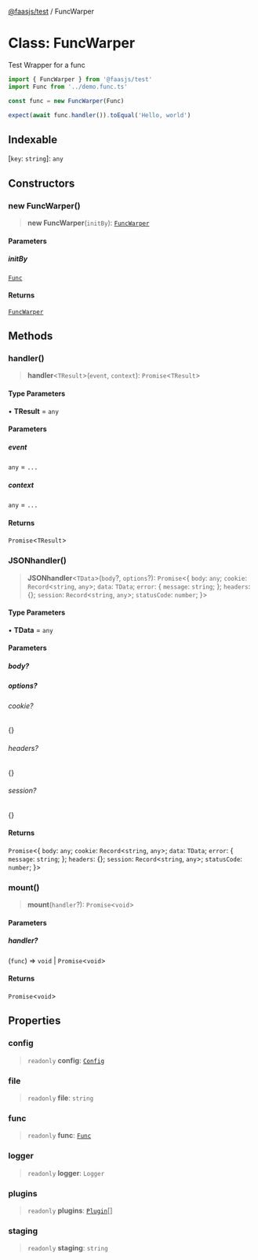 [@faasjs/test](../README.md) / FuncWarper

# Class: FuncWarper

Test Wrapper for a func

```ts
import { FuncWarper } from '@faasjs/test'
import Func from '../demo.func.ts'

const func = new FuncWarper(Func)

expect(await func.handler()).toEqual('Hello, world')
```

## Indexable

\[`key`: `string`\]: `any`

## Constructors

### new FuncWarper()

> **new FuncWarper**(`initBy`): [`FuncWarper`](FuncWarper.md)

#### Parameters

##### initBy

[`Func`](Func.md)

#### Returns

[`FuncWarper`](FuncWarper.md)

## Methods

### handler()

> **handler**\<`TResult`\>(`event`, `context`): `Promise`\<`TResult`\>

#### Type Parameters

• **TResult** = `any`

#### Parameters

##### event

`any` = `...`

##### context

`any` = `...`

#### Returns

`Promise`\<`TResult`\>

### JSONhandler()

> **JSONhandler**\<`TData`\>(`body`?, `options`?): `Promise`\<\{ `body`: `any`; `cookie`: `Record`\<`string`, `any`\>; `data`: `TData`; `error`: \{ `message`: `string`; \}; `headers`: \{\}; `session`: `Record`\<`string`, `any`\>; `statusCode`: `number`; \}\>

#### Type Parameters

• **TData** = `any`

#### Parameters

##### body?

##### options?

###### cookie?

\{\}

###### headers?

\{\}

###### session?

\{\}

#### Returns

`Promise`\<\{ `body`: `any`; `cookie`: `Record`\<`string`, `any`\>; `data`: `TData`; `error`: \{ `message`: `string`; \}; `headers`: \{\}; `session`: `Record`\<`string`, `any`\>; `statusCode`: `number`; \}\>

### mount()

> **mount**(`handler`?): `Promise`\<`void`\>

#### Parameters

##### handler?

(`func`) => `void` \| `Promise`\<`void`\>

#### Returns

`Promise`\<`void`\>

## Properties

### config

> `readonly` **config**: [`Config`](../type-aliases/Config.md)

### file

> `readonly` **file**: `string`

### func

> `readonly` **func**: [`Func`](Func.md)

### logger

> `readonly` **logger**: `Logger`

### plugins

> `readonly` **plugins**: [`Plugin`](../type-aliases/Plugin.md)[]

### staging

> `readonly` **staging**: `string`
